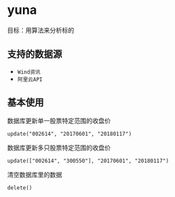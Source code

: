# yuna
目标：用算法来分析标的

支持的数据源
-----------------

- `Wind资讯`
- `阿里云API`


基本使用
----------


数据库更新单一股票特定范围的收盘价
```
update("002614", "20170601", "20180117")
```

数据库更新多只股票特定范围的收盘价
```
update(["002614", "300550"], "20170601", "20180117")
```

清空数据库里的数据
```
delete()
```
  